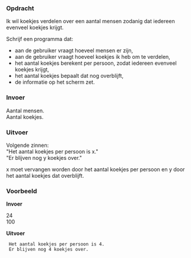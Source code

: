 ### Opdracht

Ik wil koekjes verdelen over een aantal mensen zodanig dat iedereen evenveel koekjes krijgt. 

Schrijf een programma dat:

- aan de gebruiker vraagt hoeveel mensen er zijn,
- aan de gebruiker vraagt hoeveel koekjes ik heb om te verdelen,
- het aantal koekjes berekent per persoon, zodat iedereen evenveel koekjes krijgt,
- het aantal koekjes bepaalt dat nog overblijft,
- de informatie op het scherm zet.

### Invoer

Aantal mensen.  
Aantal koekjes.

### Uitvoer

Volgende zinnen:  
"Het aantal koekjes per persoon is x."  
"Er blijven nog y koekjes over."

x moet vervangen worden door het aantal koekjes per persoon en y door het aantal koekjes dat overblijft.

### Voorbeeld

**Invoer**

24  
100

**Uitvoer**

     Het aantal koekjes per persoon is 4.
     Er blijven nog 4 koekjes over.
